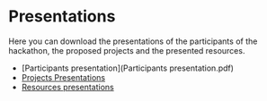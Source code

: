 # Presentations

Here you can download the presentations of the participants of the hackathon, the proposed projects and the presented resources.

- [Participants presentation](Participants presentation.pdf)
- [Projects Presentations](project_presentations.pdf)
- [Resources presentations](https://docs.google.com/presentation/d/1svYb6yjxGQqlQEW2tkyspcuSDDEHFWj6Fud57A0z1Sg/edit?usp=sharing)
